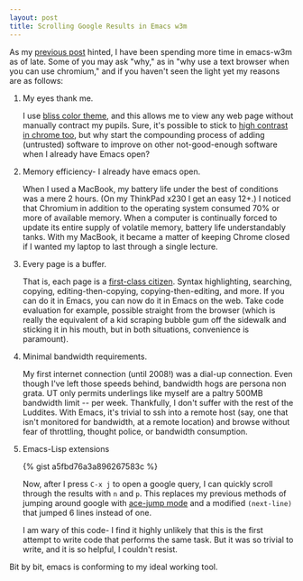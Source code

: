 ```yaml
---
layout: post
title: Scrolling Google Results in Emacs w3m
---
```


As my [previous post](http://ericscrosson.wordpress.com/2013/03/08/burying-the-compilation-buffer/) hinted, I have been spending more time in emacs-w3m as of late. Some of you may ask "why," as in "why use a text browser when you can use chromium," and if you haven't seen the light yet my reasons are as follows:

1. My eyes thank me.

	I use [bliss color theme](https://github.com/emacsfodder/emacs-bliss-theme), and this allows me to view any web page without manually contract my pupils. Sure, it's possible to stick to [high contrast in chrome too](https://chrome.google.com/webstore/detail/high-contrast/djcfdncoelnlbldjfhinnjlhdjlikmph), but why start the compounding process of adding (untrusted) software to improve on other not-good-enough software when I already have Emacs open?

2. Memory efficiency- I already have emacs open.

	When I used a MacBook, my battery life under the best of conditions was a mere 2 hours. (On my ThinkPad x230 I get an easy 12+.) I noticed that Chromium in addition to the operating system consumed 70% or more of available memory. When a computer is continually forced to update its entire supply of volatile memory, battery life understandably tanks. With my MacBook, it became a matter of keeping Chrome closed if I wanted my laptop to last through a single lecture.

3. Every page is a buffer.

	That is, each page is a [first-class citizen](https://sites.google.com/site/steveyegge2/effective-emacs). Syntax highlighting, searching, copying, editing-then-copying, copying-then-editing, and more. If you can do it in Emacs, you can now do it in Emacs on the web. Take code evaluation for example, possible straight from the browser (which is really the equivalent of a kid scraping bubble gum off the sidewalk and sticking it in his mouth, but in both situations, convenience is paramount).

4. Minimal bandwidth requirements.

	My first internet connection (until 2008!) was a dial-up connection. Even though I've left those speeds behind, bandwidth hogs are persona non grata. UT only permits underlings like myself are a paltry 500MB bandwidth limit -- per week. Thankfully, I don't suffer with the rest of the Luddites. With Emacs, it's trivial to ssh into a remote host (say, one that isn't monitored for bandwidth, at a remote location) and browse without fear of throttling, thought police, or bandwidth consumption.

5. Emacs-Lisp extensions

	{% gist a5fbd76a3a896267583c %}

    Now, after I press `C-x j` to open a google query, I can quickly scroll through the results with `n` and `p`. This replaces my previous methods of jumping around google with [ace-jump mode](http://www.emacswiki.org/emacs/AceJump) and a modified `(next-line)` that jumped 6 lines instead of one.

    I am wary of this code- I find it highly unlikely that this is the first attempt to write code that performs the same task. But it was so trivial to write, and it is so helpful, I couldn't resist.

Bit by bit, emacs is conforming to my ideal working tool.
